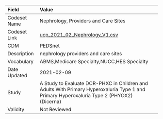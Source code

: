|Field        |Value                                                                                                                                     |
|:------------|:-----------------------------------------------------------------------------------------------------------------------------------------|
|Codeset Name |Nephrology, Providers and Care Sites                                                                                                      |
|Codeset Link |[ucp_2021_02_Nephrology_V1.csv](https://github.com/PEDSnet/Variable-Dictionary/blob/main/visits/ucp_2021_02_Nephrology_V1.csv)            |
|CDM          |PEDSnet                                                                                                                                   |
|Description  |nephrology providers and care sites                                                                                                       |
|Vocabulary   |ABMS,Medicare Specialty,NUCC,HES Specialty                                                                                                |
|Date Updated |2021-02-09                                                                                                                                |
|Study        |A Study to Evaluate DCR-PHXC in Children and Adults With Primary Hyperoxaluria Type 1 and Primary Hyperoxaluria Type 2 (PHYOX2) (Dicerna) |
|Validity     |Not Reviewed                                                                                                                              |
